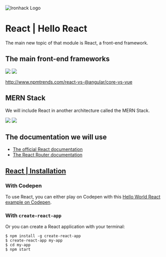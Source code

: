 ![Ironhack Logo](https://i.imgur.com/1QgrNNw.png)

# React | Hello React


The main new topic of that module is React, a front-end framework.

## The main front-end frameworks

![](https://cdn-images-1.medium.com/max/1600/1*aPijhbTjT0VOxPYq2RkVUw.png)
![](https://i.imgur.com/idjem4b.png)


http://www.npmtrends.com/react-vs-@angular/core-vs-vue

## MERN Stack

We will include React in another architecture called the MERN Stack.


![](https://i.imgur.com/Ef9eH8s.png)
![](https://webassets.mongodb.com/_com_assets/cms/MERN_stack-y11tmdeja3.png)


## The documentation we will use

- [The official React documentation](https://reactjs.org/docs/)
- [The React Router documentation](https://reacttraining.com/react-router/web/guides/)


## [React | Installation](https://reactjs.org/docs/try-react.html)

### With Codepen 
To use React, you can either play on Codepen with this [Hello World React example on Codepen](https://codepen.io/pen?&editors=0010).


### With `create-react-app` 
Or you can create a React application with your terminal:

```
$ npm install -g create-react-app
$ create-react-app my-app
$ cd my-app
$ npm start
```

